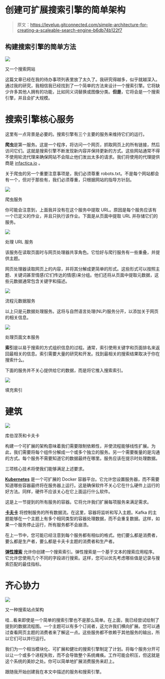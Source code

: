 # 创建可扩展搜索引擎的简单架构

> 原文：<https://levelup.gitconnected.com/simple-architecture-for-creating-a-scaleable-search-engine-b6db74b122f7>

## 构建搜索引擎的简单方法

![](img/46e55ef05ea8b00633b2ef23ee7d03b5.png)

又一个搜索网站

这篇文章已经在我的待办事项列表里放了太久了。我研究得越多，似乎就越深入。通过我的研究，我相信我已经找到了一个简单的方法来设计一个搜索引擎。它将缺少许多其他人拥有的功能，比如同义词替换或图像分类。**但是**，它将会是一个搜索引擎，并且会扩大规模。

# 搜索引擎核心服务

这里有一点背景是必要的。搜索引擎有三个主要的服务来维持它们的运行。

**爬虫**是第一服务。这是一个程序，将访问一个网页，抓取网页上的所有链接，然后访问它们。这就是搜索引擎不断发现新内容并保持更新的方式。这些网站通常不得不使用轮流代理来确保网站不会阻止他们发出太多的请求。我们将使用的代理提供商是 [infactica.io](https://infatica.io/aff.php?aff=42) 。

关于爬虫的另一个重要注意事项是，我们必须尊重 robots.txt。不是每个网站都会有一个，但对于那些有，我们必须尊重，只根据网站的指导方针刮。

![](img/9224b4f41598c832f69af9b2c58cfc70.png)

爬虫服务

你可能会注意到，上面我并没有在这个服务中提取 URL。原因是每个服务应该有一个已定义的作业，并且只执行该作业。下面是从页面中提取 URL 并存储它们的服务。

![](img/7f7095c1ca78a3e1182494fb164106e1.png)

处理 URL 服务

该服务在读取页面时与网页处理器共享角色。它恰好与爬行服务有一些重叠，并提供主题。

网页处理器读取网页上的内容，并将其分解成更简单的形式。这些形式可以按照主题、关键词甚至情感(它们传达的情感)来分组。他们还将从页面中提取元数据，这些元数据通常包含关键字和描述。

![](img/7fb68304282e615c2821c6251d50c071.png)

流程元数据服务

以上只是元数据处理服务。这将与自然语言处理(NLP)服务分开，以添加关于网页的相关信息。

![](img/283a5f624e16f6b95fe8249662a40802.png)

处理页面文本服务

**索引**是以易于搜索的方式组织信息的过程。通常，索引使用关键字和页面排名来返回最相关的信息。索引需要大量的研究和开发。找到最相关的搜索结果取决于你在搜索什么。

下面的服务并不关心提供给它的数据，而是将它推入搜索索引。

![](img/a1aa742019c1a3aa3a945333bf58ef0a.png)

填充索引

# 建筑

![](img/22a8ea9add7ee1dd62ac3ae636518360.png)

库伯涅茨和卡夫卡

构建一个可扩展的架构意味着我们需要限制依赖性，并使流程能够线性扩展。为此，我们需要将每个组件分解成一个或多个独立的服务。另一个需要衡量的是沟通的方式。每个服务不需要知道它的数据最终在哪里。服务应该在提示时处理数据。

三项核心技术将使我们能够满足上述要求。

[**Kubernetes**](https://kubernetes.io/) 是一个可扩展的 Docker 容器平台。它允许您设置服务器，而不需要知道哪些容器最终将在服务器上运行。这是确保软件不关心它在什么硬件上运行的好方法。同样，硬件不应该关心在它上面运行什么软件。

这是上一节提到的所有服务的容器。它将允许我们扩展每项服务来满足需求。

[**卡夫卡**](https://kafka.apache.org/) 将控制服务的所有数据流。在这里，容器将监听和写入主题。Kafka 的主题能够在一个主题上有多个相同类型的容器处理数据，而不会重复数据。这样，如果一个服务停止运行，所有服务都不会崩溃。

在上一节中，您可能已经注意到每个服务都有相似的格式。他们要么都是消费者，要么都是生产者，要么都是卡夫卡主题的消费者和生产者。

[**弹性搜索**](https://www.elastic.co/products/elasticsearch) 允许你创建一个搜索索引。弹性搜索是一个基于文本的搜索应用程序。它允许您使用几个不同的字段进行搜索。这样，您可以优先考虑哪些值是记录与搜索匹配的最佳指标。

# 齐心协力

![](img/b9d96056351b088fa76005569873aa54.png)

又一种搜索站点架构

哇…看来即使是一个简单的搜索引擎也不是那么简单。在上面，我已经尝试绘制了提到的数据流程图。一个主题可以有多个订阅者，这允许我们横向扩展。您可以通过查看网页主题的消费者来了解这一点。这些服务都不依赖于其他服务的输出，所以它们可以并行运行。

我们为一个相当模块化、可扩展和健壮的搜索引擎制定了计划。将每个服务分开可以让一个或多个进程失败，而不会导致整个系统瘫痪。工作可能会积压，但这就是这个系统的美妙之处。你可以简单地扩展消费服务来赶上。

跟随我开始创建我在本文中描述的服务和搜索引擎。